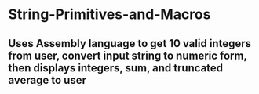 # String-Primitives-and-Macros


## Uses Assembly language to get 10 valid integers from user, convert input string to numeric form, then displays integers, sum, and truncated average to user
